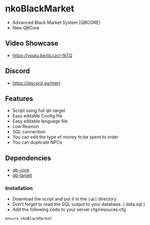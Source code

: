 # nkoBlackMarket
- Advanced Black Market System [QBCORE]
- New QBCore

## Video Showcase
- https://youtu.be/pLczcI-fkTQ
## Discord
- https://discord.gg/mert

## Features
- Script using full qb-target
- Easy editable Config file
- Easy editable language file
- Low Resmon
- SQL connection
- You can edit the type of money to be spent to order
- You can duplicate NPCs

## Dependencies
- [qb-core](https://github.com/qbcore-framework/qb-core)
- [qb-target](https://github.com/qbcore-framework/qb-target)

### Installation
- Download the script and put it in the `[qb]` directory.
- Don't forget to read the SQL output to your database. ( data.sql )
- Add the following code to your server.cfg/resouces.cfg
```
ensure nkoBlackMarket
```
